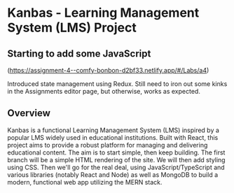 # Kanbas - Learning Management System (LMS) Project
## Starting to add some JavaScript
(https://assignment-4--comfy-bonbon-d2bf33.netlify.app/#/Labs/a4)

Introduced state management using Redux. Still need to iron out some kinks in the Assignments editor page, but otherwise, works as expected. 

## Overview

Kanbas is a functional Learning Management System (LMS) inspired by a popular LMS widely used in educational institutions. Built with React, this project aims to provide a robust platform for managing and delivering educational content. The aim is to start simple, then keep building. The first branch will be a simple HTML rendering of the site. We will then add styling using CSS. Then we'll go for the real deal, using JavaScript/TypeScript and various libraries (notably React and Node) as well as MongoDB to build a modern, functional web app utilizing the MERN stack. 
